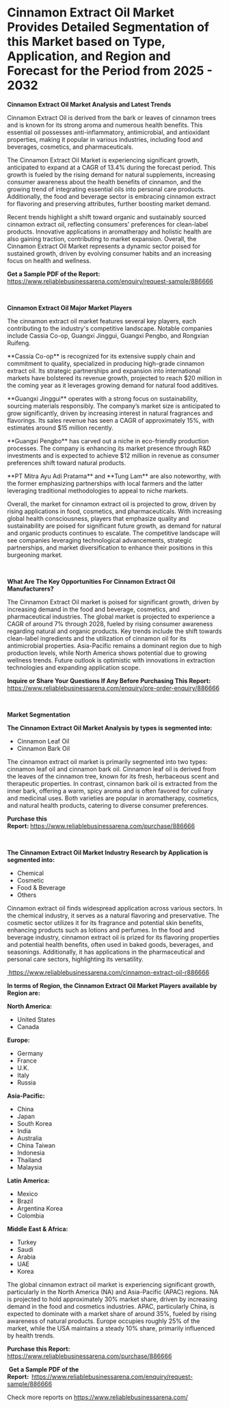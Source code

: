 <p><h1>Cinnamon Extract Oil Market Provides Detailed Segmentation of this Market based on Type, Application, and Region and Forecast for the Period from 2025 - 2032</h1></p><p><strong>Cinnamon Extract Oil Market Analysis and Latest Trends</strong></p>
<p><p>Cinnamon Extract Oil is derived from the bark or leaves of cinnamon trees and is known for its strong aroma and numerous health benefits. This essential oil possesses anti-inflammatory, antimicrobial, and antioxidant properties, making it popular in various industries, including food and beverages, cosmetics, and pharmaceuticals. </p><p>The Cinnamon Extract Oil Market is experiencing significant growth, anticipated to expand at a CAGR of 13.4% during the forecast period. This growth is fueled by the rising demand for natural supplements, increasing consumer awareness about the health benefits of cinnamon, and the growing trend of integrating essential oils into personal care products. Additionally, the food and beverage sector is embracing cinnamon extract for flavoring and preserving attributes, further boosting market demand.</p><p>Recent trends highlight a shift toward organic and sustainably sourced cinnamon extract oil, reflecting consumers' preferences for clean-label products. Innovative applications in aromatherapy and holistic health are also gaining traction, contributing to market expansion. Overall, the Cinnamon Extract Oil Market represents a dynamic sector poised for sustained growth, driven by evolving consumer habits and an increasing focus on health and wellness.</p></p>
<p><strong>Get a Sample PDF of the Report:&nbsp;</strong> <a href="https://www.reliablebusinessarena.com/enquiry/request-sample/886666?utm_campaign=1420&utm_medium=2&utm_source=Github&utm_content=ia&utm_term=31032025&utm_id=cinnamon-extract-oil">https://www.reliablebusinessarena.com/enquiry/request-sample/886666</a></p>
<p>&nbsp;</p>
<p><strong>Cinnamon Extract Oil Major Market Players</strong></p>
<p><p>The cinnamon extract oil market features several key players, each contributing to the industry's competitive landscape. Notable companies include Cassia Co-op, Guangxi Jinggui, Guangxi Pengbo, and Rongxian Ruifeng. </p><p>**Cassia Co-op** is recognized for its extensive supply chain and commitment to quality, specialized in producing high-grade cinnamon extract oil. Its strategic partnerships and expansion into international markets have bolstered its revenue growth, projected to reach $20 million in the coming year as it leverages growing demand for natural food additives.</p><p>**Guangxi Jinggui** operates with a strong focus on sustainability, sourcing materials responsibly. The company’s market size is anticipated to grow significantly, driven by increasing interest in natural fragrances and flavorings. Its sales revenue has seen a CAGR of approximately 15%, with estimates around $15 million recently.</p><p>**Guangxi Pengbo** has carved out a niche in eco-friendly production processes. The company is enhancing its market presence through R&D investments and is expected to achieve $12 million in revenue as consumer preferences shift toward natural products.</p><p>**PT Mitra Ayu Adi Pratama** and **Tung Lam** are also noteworthy, with the former emphasizing partnerships with local farmers and the latter leveraging traditional methodologies to appeal to niche markets. </p><p>Overall, the market for cinnamon extract oil is projected to grow, driven by rising applications in food, cosmetics, and pharmaceuticals. With increasing global health consciousness, players that emphasize quality and sustainability are poised for significant future growth, as demand for natural and organic products continues to escalate. The competitive landscape will see companies leveraging technological advancements, strategic partnerships, and market diversification to enhance their positions in this burgeoning market.</p></p>
<p>&nbsp;</p>
<p><strong>What Are The Key Opportunities For Cinnamon Extract Oil Manufacturers?</strong></p>
<p><p>The Cinnamon Extract Oil market is poised for significant growth, driven by increasing demand in the food and beverage, cosmetics, and pharmaceutical industries. The global market is projected to experience a CAGR of around 7% through 2028, fueled by rising consumer awareness regarding natural and organic products. Key trends include the shift towards clean-label ingredients and the utilization of cinnamon oil for its antimicrobial properties. Asia-Pacific remains a dominant region due to high production levels, while North America shows potential due to growing wellness trends. Future outlook is optimistic with innovations in extraction technologies and expanding application scope.</p></p>
<p><strong>Inquire or Share Your Questions If Any Before Purchasing This Report:</strong> <a href="https://www.reliablebusinessarena.com/enquiry/pre-order-enquiry/886666?utm_campaign=1420&utm_medium=2&utm_source=Github&utm_content=ia&utm_term=31032025&utm_id=cinnamon-extract-oil">https://www.reliablebusinessarena.com/enquiry/pre-order-enquiry/886666</a></p>
<p>&nbsp;</p>
<p><strong>Market Segmentation</strong></p>
<p><strong>The Cinnamon Extract Oil Market Analysis by types is segmented into:</strong></p>
<p><ul><li>Cinnamon Leaf Oil</li><li>Cinnamon Bark Oil</li></ul></p>
<p><p>The cinnamon extract oil market is primarily segmented into two types: cinnamon leaf oil and cinnamon bark oil. Cinnamon leaf oil is derived from the leaves of the cinnamon tree, known for its fresh, herbaceous scent and therapeutic properties. In contrast, cinnamon bark oil is extracted from the inner bark, offering a warm, spicy aroma and is often favored for culinary and medicinal uses. Both varieties are popular in aromatherapy, cosmetics, and natural health products, catering to diverse consumer preferences.</p></p>
<p><strong>Purchase this Report:&nbsp;</strong><a href="https://www.reliablebusinessarena.com/purchase/886666?utm_campaign=1420&utm_medium=2&utm_source=Github&utm_content=ia&utm_term=31032025&utm_id=cinnamon-extract-oil">https://www.reliablebusinessarena.com/purchase/886666</a></p>
<p>&nbsp;</p>
<p><strong>The Cinnamon Extract Oil Market Industry Research by Application is segmented into:</strong></p>
<p><ul><li>Chemical</li><li>Cosmetic</li><li>Food & Beverage</li><li>Others</li></ul></p>
<p><p>Cinnamon extract oil finds widespread application across various sectors. In the chemical industry, it serves as a natural flavoring and preservative. The cosmetic sector utilizes it for its fragrance and potential skin benefits, enhancing products such as lotions and perfumes. In the food and beverage industry, cinnamon extract oil is prized for its flavoring properties and potential health benefits, often used in baked goods, beverages, and seasonings. Additionally, it has applications in the pharmaceutical and personal care sectors, highlighting its versatility.</p></p>
<p><a href="https://www.reliablebusinessarena.com/cinnamon-extract-oil-r886666?utm_campaign=1420&utm_medium=2&utm_source=Github&utm_content=ia&utm_term=31032025&utm_id=cinnamon-extract-oil">&nbsp;https://www.reliablebusinessarena.com/cinnamon-extract-oil-r886666</a></p>
<p><strong>In terms of Region, the Cinnamon Extract Oil Market Players available by Region are:</strong></p>
<p>
    <p> <strong> North America: </strong>
        <ul>
            <li>United States</li>
            <li>Canada</li>
        </ul>
        </p> 
    <p> <strong> Europe: </strong>
        <ul>
            <li>Germany</li>
            <li>France</li>
            <li>U.K.</li>
            <li>Italy</li>
            <li>Russia</li>
        </ul>
        </p> 
    <p> <strong> Asia-Pacific: </strong>
        <ul>
            <li>China</li>
            <li>Japan</li>
            <li>South Korea</li>
            <li>India</li>
            <li>Australia</li>
            <li>China Taiwan</li>
            <li>Indonesia</li>
            <li>Thailand</li>
            <li>Malaysia</li>
        </ul>
        </p> 
    <p> <strong> Latin America: </strong>
        <ul>
            <li>Mexico</li>
            <li>Brazil</li>
            <li>Argentina Korea</li>
            <li>Colombia</li>
        </ul>
        </p> 
    <p> <strong> Middle East & Africa: </strong>
        <ul>
            <li>Turkey</li>
            <li>Saudi</li>
            <li>Arabia</li>
            <li>UAE</li>
            <li>Korea</li>
        </ul>
    </p>
    </p>
<p><p>The global cinnamon extract oil market is experiencing significant growth, particularly in the North America (NA) and Asia-Pacific (APAC) regions. NA is projected to hold approximately 30% market share, driven by increasing demand in the food and cosmetics industries. APAC, particularly China, is expected to dominate with a market share of around 35%, fueled by rising awareness of natural products. Europe occupies roughly 25% of the market, while the USA maintains a steady 10% share, primarily influenced by health trends.</p></p>
<p><strong>Purchase this Report: </strong><a href="https://www.reliablebusinessarena.com/purchase/886666?utm_campaign=1420&utm_medium=2&utm_source=Github&utm_content=ia&utm_term=31032025&utm_id=cinnamon-extract-oil">https://www.reliablebusinessarena.com/purchase/886666</a></p>
<p>&nbsp;<strong>Get a Sample PDF of the Report:&nbsp;&nbsp;</strong><a href="https://www.reliablebusinessarena.com/enquiry/request-sample/886666?utm_campaign=1420&utm_medium=2&utm_source=Github&utm_content=ia&utm_term=31032025&utm_id=cinnamon-extract-oil">https://www.reliablebusinessarena.com/enquiry/request-sample/886666</a></p>
<p><strong></strong></p>
<p>Check more reports on <a href="https://www.reliablebusinessarena.com/?utm_campaign=1420&utm_medium=2&utm_source=Github&utm_content=ia&utm_term=31032025&utm_id=cinnamon-extract-oil">https://www.reliablebusinessarena.com/</a></p>